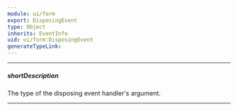 ```yaml
---
module: ui/form
export: DisposingEvent
type: Object
inherits: EventInfo
uid: ui/form:DisposingEvent
generateTypeLink: 
---
```

---
##### shortDescription
The type of the disposing event handler's argument.

---
<!-- Description goes here -->